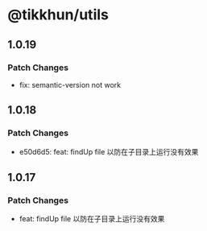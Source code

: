 # @tikkhun/utils

## 1.0.19

### Patch Changes

- fix: semantic-version not work

## 1.0.18

### Patch Changes

- e50d6d5: feat: findUp file 以防在子目录上运行没有效果

## 1.0.17

### Patch Changes

- feat: findUp file 以防在子目录上运行没有效果
